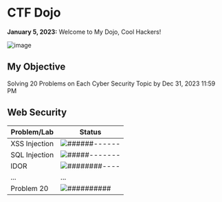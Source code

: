 # CTF Dojo
**January 5, 2023:** Welcome to My Dojo, Cool Hackers!

![image](https://github.com/PranjalBasak/Documentation/assets/66166653/2b53b7c6-02e5-4b81-bd0d-b52b8aab9e73)

## My Objective
Solving 20 Problems on Each Cyber Security Topic by Dec 31, 2023 11:59 PM


## Web Security

| Problem/Lab | Status |
|-------------|--------|
| XSS Injection   | ![######------](https://progress-bar.dev/40/?title=Progress(8/20)&color=4CAF50) |
| SQL Injection  | ![#####-------](https://progress-bar.dev/0/?title=Null&color=4CAF50) |
| IDOR   | ![########----](https://progress-bar.dev/0/?title=Null&color=4CAF50) |
| ...         | ...    |
| Problem 20  | ![##########](https://progress-bar.dev/100/?title=completed&color=4CAF50) |


